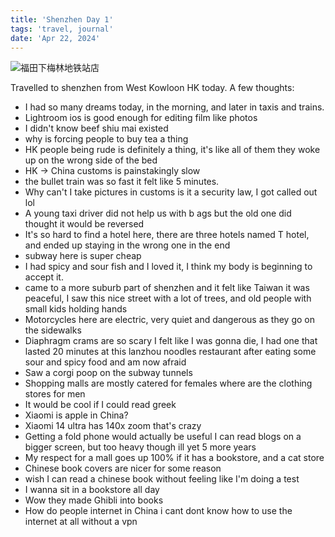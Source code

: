 ```yaml
---
title: 'Shenzhen Day 1'
tags: 'travel, journal'
date: 'Apr 22, 2024'
---
```


![福田下梅林地铁站店](/images/szday1.jpg)

Travelled to shenzhen from West Kowloon HK today. A few thoughts:

- I had so many dreams today, in the morning, and later in taxis and trains.
- Lightroom ios is good enough for editing film like photos
- I didn't know beef shiu mai existed
- why is forcing people to buy tea a thing
- HK people being rude is definitely a thing, it's like all of them they woke up on the wrong side of the bed
- HK -> China customs is painstakingly slow
- the bullet train was so fast it felt like 5 minutes.
- Why can't I take pictures in customs is it a security law, I got called out lol
- A young taxi driver did not help us with b ags but the old one did thought it would be reversed
- It's so hard to find a hotel here, there are three hotels named T hotel, and ended up staying in the wrong one in the end
- subway here is super cheap
- I had spicy and sour fish and I loved it, I think my body is beginning to accept it.
- came to a more suburb part of shenzhen and it felt like Taiwan it was peaceful, I saw this nice street with a lot of trees, and old people with small kids holding hands
- Motorcycles here are electric, very quiet and dangerous as they go on the sidewalks
- Diaphragm crams are so scary I felt like I was gonna die, I had one that lasted 20 minutes at this lanzhou noodles restaurant after eating some sour and spicy food and am now afraid
- Saw a corgi poop on the subway tunnels
- Shopping malls are mostly catered for females where are the clothing stores for men
- It would be cool if I could read greek
- Xiaomi is apple in China?
- Xiaomi 14 ultra has 140x zoom that's crazy
- Getting a fold phone would actually be useful I can read blogs on a bigger screen, but too heavy though ill yet 5 more years
- My respect for a mall goes up 100% if it has a bookstore, and a cat store
- Chinese book covers are nicer for some reason
- wish I can read a chinese book without feeling like I'm doing a test
- I wanna sit in a bookstore all day
- Wow they made Ghibli into books
- How do people internet in China i cant dont know how to use the internet at all without a vpn
